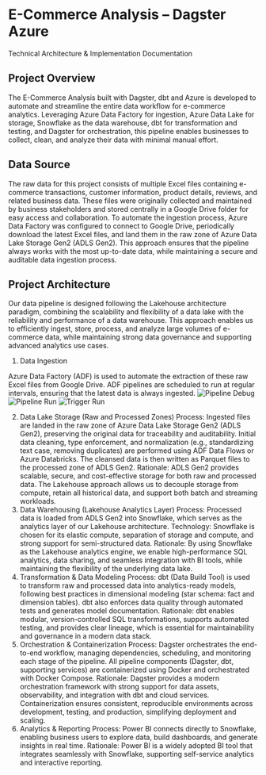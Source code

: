 # E-Commerce Analysis – Dagster Azure
Technical Architecture & Implementation Documentation

## Project Overview

The E-Commerce Analysis built with Dagster, dbt and Azure is developed to automate and streamline the entire data workflow for e-commerce analytics. Leveraging Azure Data Factory for ingestion, Azure Data Lake for storage, Snowflake as the data warehouse, dbt for transformation and testing, and Dagster for orchestration, this pipeline enables businesses to collect, clean, and analyze their data with minimal manual effort.

## Data Source

The raw data for this project consists of multiple Excel files containing e-commerce transactions, customer information, product details, reviews, and related business data. These files were originally collected and maintained by business stakeholders and stored centrally in a Google Drive folder for easy access and collaboration.
To automate the ingestion process, Azure Data Factory was configured to connect to Google Drive, periodically download the latest Excel files, and land them in the raw zone of Azure Data Lake Storage Gen2 (ADLS Gen2). This approach ensures that the pipeline always works with the most up-to-date data, while maintaining a secure and auditable data ingestion process.

## Project Architecture

Our data pipeline is designed following the Lakehouse architecture paradigm, combining the scalability and flexibility of a data lake with the reliability and performance of a data warehouse. This approach enables us to efficiently ingest, store, process, and analyze large volumes of e-commerce data, while maintaining strong data governance and supporting advanced analytics use cases.

1. Data Ingestion

Azure Data Factory (ADF) is used to automate the extraction of these raw Excel files from Google Drive. ADF pipelines are scheduled to run at regular intervals, ensuring that the latest data is always ingested.
![Pipeline Debug](./pl_debug.png)
![Pipeline Run](./pipeline_runs.png)
![Trigger Run](./trigger_runs.png)

2. Data Lake Storage (Raw and Processed Zones)
Process:
Ingested files are landed in the raw zone of Azure Data Lake Storage Gen2 (ADLS Gen2), preserving the original data for traceability and auditability.
Initial data cleaning, type enforcement, and normalization (e.g., standardizing text case, removing duplicates) are performed using ADF Data Flows or Azure Databricks. The cleansed data is then written as Parquet files to the processed zone of ADLS Gen2.
Rationale:
ADLS Gen2 provides scalable, secure, and cost-effective storage for both raw and processed data. The Lakehouse approach allows us to decouple storage from compute, retain all historical data, and support both batch and streaming workloads.
3. Data Warehousing (Lakehouse Analytics Layer)
Process:
Processed data is loaded from ADLS Gen2 into Snowflake, which serves as the analytics layer of our Lakehouse architecture.
Technology:
Snowflake is chosen for its elastic compute, separation of storage and compute, and strong support for semi-structured data.
Rationale:
By using Snowflake as the Lakehouse analytics engine, we enable high-performance SQL analytics, data sharing, and seamless integration with BI tools, while maintaining the flexibility of the underlying data lake.
4. Transformation & Data Modeling
Process:
dbt (Data Build Tool) is used to transform raw and processed data into analytics-ready models, following best practices in dimensional modeling (star schema: fact and dimension tables). dbt also enforces data quality through automated tests and generates model documentation.
Rationale:
dbt enables modular, version-controlled SQL transformations, supports automated testing, and provides clear lineage, which is essential for maintainability and governance in a modern data stack.
5. Orchestration & Containerization
Process:
Dagster orchestrates the end-to-end workflow, managing dependencies, scheduling, and monitoring each stage of the pipeline.
All pipeline components (Dagster, dbt, supporting services) are containerized using Docker and orchestrated with Docker Compose.
Rationale:
Dagster provides a modern orchestration framework with strong support for data assets, observability, and integration with dbt and cloud services.
Containerization ensures consistent, reproducible environments across development, testing, and production, simplifying deployment and scaling.
6. Analytics & Reporting
Process:
Power BI connects directly to Snowflake, enabling business users to explore data, build dashboards, and generate insights in real time.
Rationale:
Power BI is a widely adopted BI tool that integrates seamlessly with Snowflake, supporting self-service analytics and interactive reporting.
